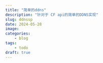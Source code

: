 ```yaml
---
title: "简单的ddns"
description: "针对于 CF api的简单的DDNS实现"
slug: ddnssp
date: 2024-05-28
image:
categories:
    - blog
tags:
    - todo
draft: true
---
```

